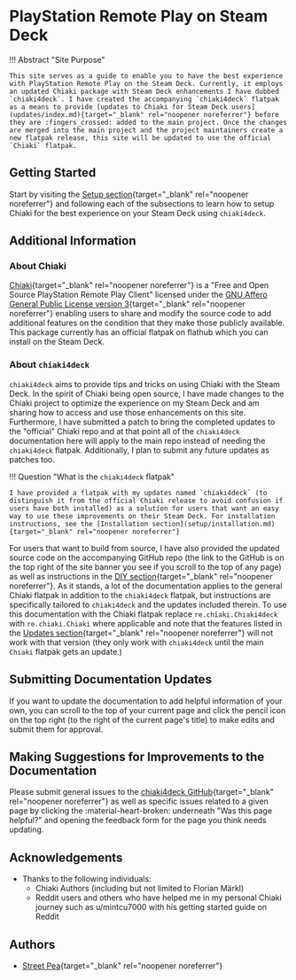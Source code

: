 # PlayStation Remote Play on Steam Deck

!!! Abstract "Site Purpose"

    This site serves as a guide to enable you to have the best experience with PlayStation Remote Play on the Steam Deck. Currently, it employs an updated Chiaki package with Steam Deck enhancements I have dubbed `chiaki4deck`. I have created the accompanying `chiaki4deck` flatpak as a means to provide [updates to Chiaki for Steam Deck users](updates/index.md){target="_blank" rel="noopener noreferrer"} before they are :fingers_crossed: added to the main project. Once the changes are merged into the main project and the project maintainers create a new flatpak release, this site will be updated to use the official `Chiaki` flatpak.

## Getting Started

Start by visiting the [Setup section](setup/index.md){target="_blank" rel="noopener noreferrer"} and following each of the subsections to learn how to setup Chiaki for the best experience on your Steam Deck using `chiaki4deck`.

## Additional Information

### About Chiaki

[Chiaki](https://git.sr.ht/~thestr4ng3r/chiaki){target="_blank" rel="noopener noreferrer"} is a "Free and Open Source PlayStation Remote Play Client" licensed under the [GNU Affero General Public License version 3](https://www.gnu.org/licenses/agpl-3.0.html){target="_blank" rel="noopener noreferrer"} enabling users to share and modify the source code to add additional features on the condition that they make those publicly available. This package currently has an official flatpak on flathub which you can install on the Steam Deck.

### About `chiaki4deck`

`chiaki4deck` aims to provide tips and tricks on using Chiaki with the Steam Deck. In the spirit of Chiaki being open source, I have made changes to the Chiaki project to optimize the experience on my Steam Deck and am sharing how to access and use those enhancements on this site. Furthermore, I have submitted a patch to bring the completed updates to the "official" Chiaki repo and at that point all of the `chiaki4deck` documentation here will apply to the main repo instead of needing the `chiaki4deck` flatpak. Additionally, I plan to submit any future updates as patches too.

!!! Question "What is the `chiaki4deck` flatpak"

    I have provided a flatpak with my updates named `chiaki4deck` (to distinguish it from the official Chiaki release to avoid confusion if users have both installed) as a solution for users that want an easy way to use these improvements on their Steam Deck. For installation instructions, see the [Installation section](setup/installation.md){target="_blank" rel="noopener noreferrer"}
    
For users that want to build from source, I have also provided the updated source code on the accompanying GitHub repo (the link to the GitHub is on the top right of the site banner you see if you scroll to the top of any page) as well as instructions in the [DIY section](diy/buildit.md){target="_blank" rel="noopener noreferrer"}. As it stands, a lot of the documentation applies to the general Chiaki flatpak in addition to the `chiaki4deck` flatpak, but instructions are specifically tailored to `chiaki4deck` and the updates included therein. To use this documentation with the Chiaki flatpak replace `re.chiaki.Chiaki4deck` with `re.chiaki.Chiaki` where applicable and note that the features listed in the [Updates section](updates/done.md){target="_blank" rel="noopener noreferrer"} will not work with that version (they only work with `chiaki4deck` until the main `Chiaki` flatpak gets an update.)

## Submitting Documentation Updates

If you want to update the documentation to add helpful information of your own, you can scroll to the top of your current page and click the pencil icon on the top right (to the right of the current page's title) to make edits and submit them for approval.

## Making Suggestions for Improvements to the Documentation

Please submit general issues to the [chiaki4deck GitHub](https://github.com/streetpea/chiaki4deck/issues){target="_blank" rel="noopener noreferrer"} as well as specific issues related to a given page by clicking the :material-heart-broken: underneath "Was this page helpful?" and opening the feedback form for the page you think needs updating.

## Acknowledgements

* Thanks to the following individuals:
    - Chiaki Authors (including but not limited to Florian Märkl)
    - Reddit users and others who have helped me in my personal Chiaki journey such as u/mintcu7000 with his getting started guide on Reddit

## Authors

* [Street Pea](https://www.reddit.com/message/compose/?to=Street_Pea_6693){target="_blank" rel="noopener noreferrer"}